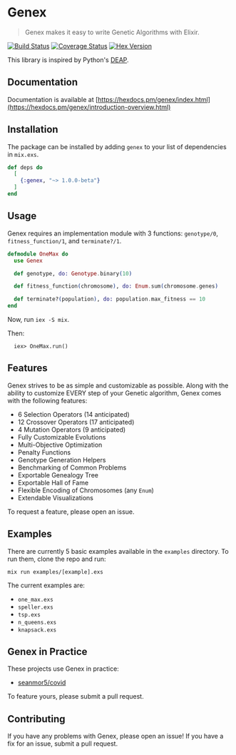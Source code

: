 # Genex

> Genex makes it easy to write Genetic Algorithms with Elixir.

[![Build Status](https://travis-ci.org/seanmor5/genex.svg?branch=master)](https://travis-ci.org/seanmor5/genex)
[![Coverage Status](https://coveralls.io/repos/github/seanmor5/genex/badge.svg?branch=master)](https://coveralls.io/github/seanmor5/genex?branch=master)
[![Hex Version](https://img.shields.io/hexpm/v/genex)](https://hex.pm/packages/genex/1.0.0-beta)

This library is inspired by Python's [DEAP](https://github.com/deap/deap).

## Documentation

Documentation is available at [https://hexdocs.pm/genex/index.html](https://hexdocs.pm/genex/introduction-overview.html)

## Installation

The package can be installed by adding `genex` to your list of dependencies in `mix.exs`.

```elixir
def deps do
  [
    {:genex, "~> 1.0.0-beta"}
  ]
end
```

## Usage

Genex requires an implementation module with 3 functions: `genotype/0`, `fitness_function/1`, and `terminate?/1`.

```elixir
defmodule OneMax do
  use Genex

  def genotype, do: Genotype.binary(10)

  def fitness_function(chromosome), do: Enum.sum(chromosome.genes)

  def terminate?(population), do: population.max_fitness == 10
end
```

Now, run `iex -S mix`.

Then:
```
  iex> OneMax.run()
```

## Features

Genex strives to be as simple and customizable as possible. Along with the ability to customize EVERY step of your Genetic algorithm, Genex comes with the following features:

- 6 Selection Operators (14 anticipated)
- 12 Crossover Operators (17 anticipated)
- 4 Mutation Operators (9 anticipated)
- Fully Customizable Evolutions
- Multi-Objective Optimization
- Penalty Functions
- Genotype Generation Helpers
- Benchmarking of Common Problems
- Exportable Genealogy Tree
- Exportable Hall of Fame
- Flexible Encoding of Chromosomes (any `Enum`)
- Extendable Visualizations

To request a feature, please open an issue.

## Examples

There are currently 5 basic examples available in the `examples` directory. To run them, clone the repo and run:

```
mix run examples/[example].exs
```

The current examples are:

- `one_max.exs`
- `speller.exs`
- `tsp.exs`
- `n_queens.exs`
- `knapsack.exs`

## Genex in Practice

These projects use Genex in practice:

- [seanmor5/covid](http://github.com/seanmor5/covid)

To feature yours, please submit a pull request.

## Contributing

If you have any problems with Genex, please open an issue! If you have a fix for an issue, submit a pull request.